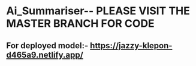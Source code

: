 # Ai_Summariser-- PLEASE VISIT THE MASTER BRANCH FOR CODE
## For deployed model:- https://jazzy-klepon-d465a9.netlify.app/
